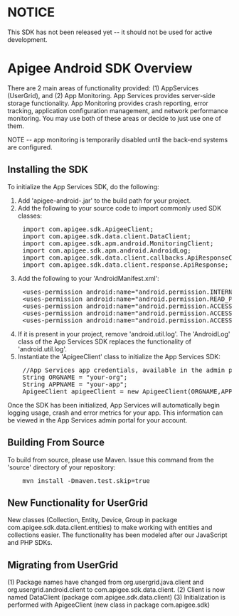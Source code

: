 NOTICE
======
This SDK has not been released yet -- it should not be used for active development.

Apigee Android SDK Overview
=======================

There are 2 main areas of functionality provided: (1) AppServices (UserGrid), and (2) App Monitoring.  App Services provides server-side storage functionality.  App Monitoring provides crash reporting, error tracking, application configuration management, and network performance monitoring.  You may use both of these areas or decide to just use one of them.


NOTE -- app monitoring is temporarily disabled until the back-end systems are configured.

Installing the SDK
--------------------

To initialize the App Services SDK, do the following:

1. Add 'apigee-android-<version>.jar' to the build path for your project.
2. Add the following to your source code to import commonly used SDK classes:
<pre>
    import com.apigee.sdk.ApigeeClient;
    import com.apigee.sdk.data.client.DataClient;
    import com.apigee.sdk.apm.android.MonitoringClient;
    import com.apigee.sdk.apm.android.AndroidLog;
    import com.apigee.sdk.data.client.callbacks.ApiResponseCallback;
    import com.apigee.sdk.data.client.response.ApiResponse;  
</pre>
3. Add the following to your 'AndroidManifest.xml':
<pre>
    &lt;uses-permission android:name="android.permission.INTERNET" /&gt;
    &lt;uses-permission android:name="android.permission.READ_PHONE_STATE" /&gt;
    &lt;uses-permission android:name="android.permission.ACCESS_NETWORK_STATE" /&gt;
    &lt;uses-permission android:name="android.permission.ACCESS_FINE_LOCATION" /&gt;
    &lt;uses-permission android:name="android.permission.ACCESS_COARSE_LOCATION" /&gt;
</pre>
4. If it is present in your project, remove 'android.util.log'. The 'AndroidLog' class of the App Services SDK replaces the functionality of 'android.util.log'.
5. Instantiate the 'ApigeeClient' class to initialize the App Services SDK:
<pre>
    //App Services app credentials, available in the admin portal
    String ORGNAME = "your-org";
    String APPNAME = "your-app";
    ApigeeClient apigeeClient = new ApigeeClient(ORGNAME,APPNAME,this.getBaseContext());    
</pre>
Once the SDK has been initialized, App Services will automatically begin logging usage, crash and error metrics for your app. This information can be viewed in the App Services admin portal for your account.

Building From Source
--------------------
To build from source, please use Maven.  Issue this command from the 'source' directory of your repository:

<pre>
	mvn install -Dmaven.test.skip=true
</pre>


New Functionality for UserGrid
------------------------------
New classes (Collection, Entity, Device, Group in package com.apigee.sdk.data.client.entities) to make working with entities and collections easier. The functionality has been modeled after our JavaScript and PHP SDKs.

Migrating from UserGrid
-----------------------
(1) Package names have changed from org.usergrid.java.client and org.usergrid.android.client to com.apigee.sdk.data.client.
(2) Client is now named DataClient (package com.apigee.sdk.data.client)
(3) Initialization is performed with ApigeeClient (new class in package com.apigee.sdk)
